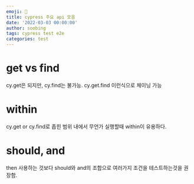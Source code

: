 ```yaml
---
emoji: 🔫
title: cypress 주요 api 모음
date: '2022-03-03 00:00:00'
author: soobing
tags: cypress test e2e
categories: test
---
```


# get vs find
cy.get은 되지만, cy.find는 불가능.
cy.get.find 이런식으로 체이닝 가능

# within
cy.get or cy.find로 좁힌 범위 내에서 무언가 실행할때 within이  유용하다.

# should, and
then 사용하는 것보다 should와 and의 조합으로 여러가지 조건을 테스트하는것을 권장함.
